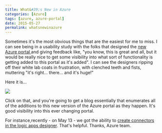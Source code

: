 ```yaml
---
title: What&#39;s New in Azure
categories: [Azure]
tags: [azure, azure-portal]
date: 2015-05-27
permalink: whatsnewinazure
---
```


Sometimes it&#39;s the most obvious things that are the easiest for me to miss. I can see being in a usability study with the folks that designed the [new Azure portal ](http://portal.azure.com/)and giving feedback like, "you know, this is great and all, but it would be really nice to get some visibility into what sort of functionality is getting added to this portal as it&#39;s added". I can see the designers ripping off their white lab coats in frustration, with clenched teeth and fists, muttering "it&#39;s right... there... and it&#39;s huge!"

Here it is...


![](/files/whatsnewinazure_01.png)

Click on that, and you&#39;re going to get a blog essentially that enumerates all of the additions to this new version of the Azure portal as they happen. It&#39;s good visibility into this ever changing portal.

For instance,recently - on May 13 - we got the ability to [create connectors in the logic apps designer](http://azure.microsoft.com/en-us/updates/create-connectors-in-logic-apps-designer/). That&#39;s helpful. Thanks, Azure team.